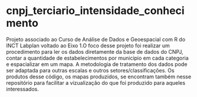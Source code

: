 # cnpj_terciario_intensidade_conhecimento
  Projeto associado ao Curso de Análise de Dados e Geoespacial com R do INCT Labplan voltado ao Eixo 1.O foco desse projeto foi realizar um procedimento para ler os dados diretamente da base de dados do CNPJ, contar a quantidade de estabelecimentos por municipio em cada categoria e espacializar em um mapa. A metodologia de tratamento dos dados pode ser adaptada para outras escalas e outros setores/classificações.
  Os produtos desse código, os mapas produzidos, se encontram também nesse repositório para facilitar a vizualização do que foi produzido para aqueles interessados.
